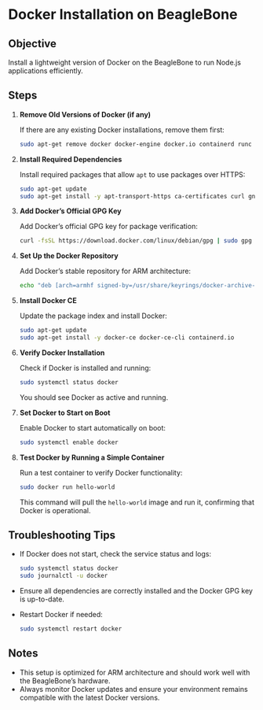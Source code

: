 # Docker Installation on BeagleBone

## Objective

Install a lightweight version of Docker on the BeagleBone to run Node.js applications efficiently.

## Steps

1. **Remove Old Versions of Docker (if any)**

   If there are any existing Docker installations, remove them first:

   ```bash
   sudo apt-get remove docker docker-engine docker.io containerd runc
   ```

2. **Install Required Dependencies**

   Install required packages that allow `apt` to use packages over HTTPS:

   ```bash
   sudo apt-get update
   sudo apt-get install -y apt-transport-https ca-certificates curl gnupg lsb-release
   ```

3. **Add Docker’s Official GPG Key**

   Add Docker’s official GPG key for package verification:

   ```bash
   curl -fsSL https://download.docker.com/linux/debian/gpg | sudo gpg --dearmor -o /usr/share/keyrings/docker-archive-keyring.gpg
   ```

4. **Set Up the Docker Repository**

   Add Docker’s stable repository for ARM architecture:

   ```bash
   echo "deb [arch=armhf signed-by=/usr/share/keyrings/docker-archive-keyring.gpg] https://download.docker.com/linux/debian $(lsb_release -cs) stable" | sudo tee /etc/apt/sources.list.d/docker.list > /dev/null
   ```

5. **Install Docker CE**

   Update the package index and install Docker:

   ```bash
   sudo apt-get update
   sudo apt-get install -y docker-ce docker-ce-cli containerd.io
   ```

6. **Verify Docker Installation**

   Check if Docker is installed and running:

   ```bash
   sudo systemctl status docker
   ```

   You should see Docker as active and running.

7. **Set Docker to Start on Boot**

   Enable Docker to start automatically on boot:

   ```bash
   sudo systemctl enable docker
   ```

8. **Test Docker by Running a Simple Container**

   Run a test container to verify Docker functionality:

   ```bash
   sudo docker run hello-world
   ```

   This command will pull the `hello-world` image and run it, confirming that Docker is operational.

## Troubleshooting Tips

- If Docker does not start, check the service status and logs:

  ```bash
  sudo systemctl status docker
  sudo journalctl -u docker
  ```

- Ensure all dependencies are correctly installed and the Docker GPG key is up-to-date.

- Restart Docker if needed:

  ```bash
  sudo systemctl restart docker
  ```

## Notes

- This setup is optimized for ARM architecture and should work well with the BeagleBone’s hardware.
- Always monitor Docker updates and ensure your environment remains compatible with the latest Docker versions.
